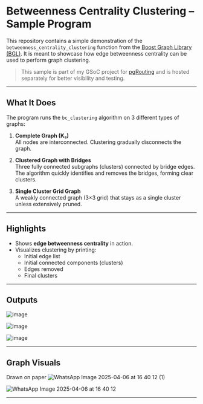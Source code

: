 # Betweenness Centrality Clustering – Sample Program

This repository contains a simple demonstration of the `betweenness_centrality_clustering` function from the [Boost Graph Library (BGL)](https://www.boost.org/doc/libs/1_84_0/libs/graph/doc/betweenness_centrality_clustering.html). It is meant to showcase how edge betweenness centrality can be used to perform graph clustering.

> This sample is part of my GSoC project for [pgRouting](https://pgrouting.org/) and is hosted separately for better visibility and testing.

---

## What It Does

The program runs the `bc_clustering` algorithm on 3 different types of graphs:

1. **Complete Graph (K₅)**  
   All nodes are interconnected. Clustering gradually disconnects the graph.

2. **Clustered Graph with Bridges**  
   Three fully connected subgraphs (clusters) connected by bridge edges. The algorithm quickly identifies and removes the bridges, forming clear clusters.

3. **Single Cluster Grid Graph**  
   A weakly connected graph (3×3 grid) that stays as a single cluster unless extensively pruned.

---

##  Highlights

- Shows **edge betweenness centrality** in action.
- Visualizes clustering by printing:
  - Initial edge list
  - Initial connected components (clusters)
  - Edges removed
  - Final clusters

---

## Outputs
![image](https://github.com/user-attachments/assets/bb81c2c3-8b19-4c90-9d1d-9612295d62f8)

![image](https://github.com/user-attachments/assets/f91f6c08-f713-4936-880b-10b5319ea2a4)

![image](https://github.com/user-attachments/assets/ad2f18bd-b2cd-4286-be8e-f101ee3116fb)

---

## Graph Visuals
Drawn on paper
![WhatsApp Image 2025-04-06 at 16 40 12 (1)](https://github.com/user-attachments/assets/e1c7b541-dfa2-41d3-acef-4f87e3c5d2c1)

![WhatsApp Image 2025-04-06 at 16 40 12](https://github.com/user-attachments/assets/ad6bbc66-f312-4201-a679-c72c5fd4a121)



---
